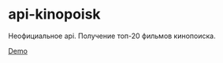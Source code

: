 # api-kinopoisk

Неофициальное api.
Получение топ-20 фильмов кинопоиска.

[Demo](https://n00kieee.github.io/)

